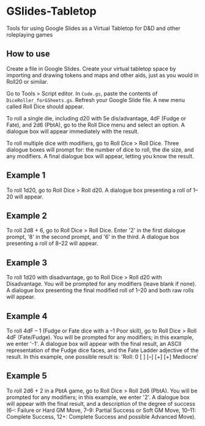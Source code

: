 # GSlides-Tabletop
Tools for using Google Slides as a Virtual Tabletop for D&amp;D and other roleplaying games
## How to use
Create a file in Google Slides. Create your virtual tabletop space by importing and drawing tokens and maps and other aids, just as you would in Roll20 or similar.

Go to Tools > Script editor. In `Code.gs`, paste the contents of `DiceRoller_forGSheets.gs`. Refresh your Google Slide file. A new menu called Roll Dice should appear.

To roll a single die, including d20 with 5e dis/advantage, 4dF (Fudge or Fate), and 2d6 (PbtA), go to the Roll Dice menu and select an option. A dialogue box will appear immediately with the result.

To roll multiple dice with modifiers, go to Roll Dice > Roll Dice. Three dialogue boxes will prompt for: the number of dice to roll, the die size, and any modifiers. A final dialogue box will appear, letting you know the result.

## Example 1
To roll 1d20, go to Roll Dice > Roll d20. A dialogue box presenting a roll of 1–20 will appear.

## Example 2
To roll 2d8 + 6, go to Roll Dice > Roll Dice. Enter '2' in the first dialogue prompt, '8' in the second prompt, and '6' in the third. A dialogue box presenting a roll of 8–22 will appear.

## Example 3
To roll 1d20 with disadvantage, go to Roll Dice > Roll d20 with Disadvantage. You will be prompted for any modifiers (leave blank if none). A dialogue box presenting the final modified roll of 1–20 and both raw rolls will appear.

## Example 4
To roll 4dF – 1 (Fudge or Fate dice with a –1 Poor skill), go to Roll Dice > Roll 4dF (Fate/Fudge). You will be prompted for any modifiers; in this example, we enter '-1'. A dialogue box will appear with the final result, an ASCII representation of the Fudge dice faces, and the Fate Ladder adjective of the result. In this example, one possible result is: 'Roll: 0 [ ] [–] [+] [+] Mediocre'

## Example 5
To roll 2d6 + 2 in a PbtA game, go to Roll Dice > Roll 2d6 (PbtA). You will be prompted for any modifiers; in this example, we enter '2'. A dialogue box will appear with the final result, and a description of the degree of success (6–: Failure or Hard GM Move, 7–9: Partial Success or Soft GM Move, 10–11: Complete Success, 12+: Complete Success and possible Advanced Move).
